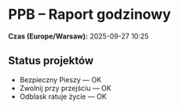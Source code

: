 # PPB – Raport godzinowy
**Czas (Europe/Warsaw):** 2025-09-27 10:25

## Status projektów
- Bezpieczny Pieszy — OK
- Zwolnij przy przejściu — OK
- Odblask ratuje życie — OK

